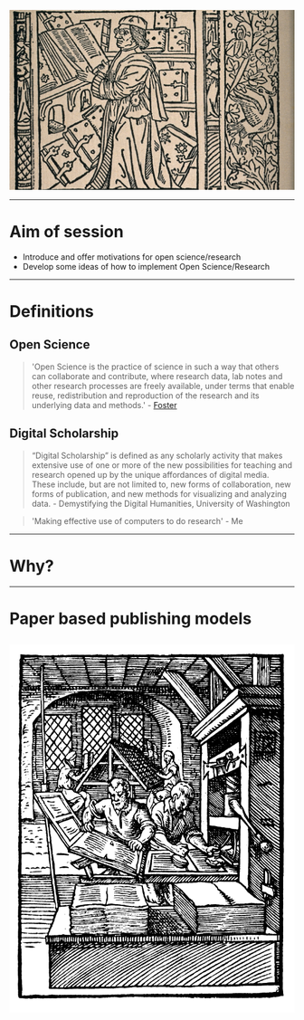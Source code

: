 
![](images/periander_the_scholar.jpg)

---
# Aim of session
- Introduce and offer motivations for open science/research
- Develop some ideas of how to implement Open Science/Research

---

# Definitions

## Open Science

> 'Open Science is the practice of science in such a way that others can collaborate and contribute, where research data, lab notes and other research processes are freely available, under terms that enable reuse, redistribution and reproduction of the research and its underlying data and methods.' - [Foster](https://www.fosteropenscience.eu/foster-taxonomy/open-science-definition)


## Digital Scholarship

> “Digital Scholarship” is defined as any scholarly activity that makes extensive use of one or more of the new possibilities for teaching and research opened up by the unique affordances of digital media. These include, but are not limited to, new forms of collaboration, new forms of publication, and new methods for visualizing and analyzing data. - Demystifying the Digital Humanities, University of Washington

> 'Making effective use of computers to do research' - Me

---

# Why?

---

# Paper based publishing models

![Gutenberg](images/gutenberg_press.png)
---
